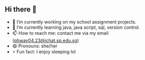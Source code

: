 ## Hi there 👋
- 🔭 I’m currently working on my school assignment projects.
- 🌱 I’m currently learning java, java script, sql, version control.
- 📫 How to reach me: contact me via my email (phway04.23@ichat.sp.edu.sg)
- 😄 Pronouns: she/her
- ⚡ Fun fact: I enjoy sleeping lol

<!--
**phway-123/phway-123** is a ✨ _special_ ✨ repository because its `README.md` (this file) appears on your GitHub profile.

Here are some ideas to get you started:

- 🔭 I’m currently working on ...
- 🌱 I’m currently learning ...
- 👯 I’m looking to collaborate on ...
- 🤔 I’m looking for help with ...
- 💬 Ask me about ...
- 📫 How to reach me: ...
- 😄 Pronouns: ...
- ⚡ Fun fact: ...
-->

